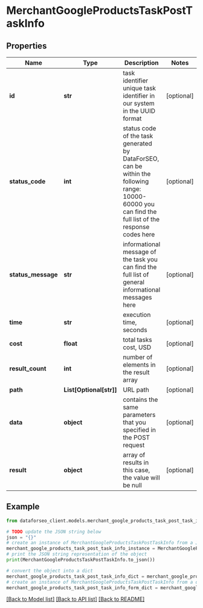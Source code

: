 # MerchantGoogleProductsTaskPostTaskInfo


## Properties

Name | Type | Description | Notes
------------ | ------------- | ------------- | -------------
**id** | **str** | task identifier unique task identifier in our system in the UUID format | [optional] 
**status_code** | **int** | status code of the task generated by DataForSEO, can be within the following range: 10000-60000 you can find the full list of the response codes here | [optional] 
**status_message** | **str** | informational message of the task you can find the full list of general informational messages here | [optional] 
**time** | **str** | execution time, seconds | [optional] 
**cost** | **float** | total tasks cost, USD | [optional] 
**result_count** | **int** | number of elements in the result array | [optional] 
**path** | **List[Optional[str]]** | URL path | [optional] 
**data** | **object** | contains the same parameters that you specified in the POST request | [optional] 
**result** | **object** | array of results in this case, the value will be null | [optional] 

## Example

```python
from dataforseo_client.models.merchant_google_products_task_post_task_info import MerchantGoogleProductsTaskPostTaskInfo

# TODO update the JSON string below
json = "{}"
# create an instance of MerchantGoogleProductsTaskPostTaskInfo from a JSON string
merchant_google_products_task_post_task_info_instance = MerchantGoogleProductsTaskPostTaskInfo.from_json(json)
# print the JSON string representation of the object
print(MerchantGoogleProductsTaskPostTaskInfo.to_json())

# convert the object into a dict
merchant_google_products_task_post_task_info_dict = merchant_google_products_task_post_task_info_instance.to_dict()
# create an instance of MerchantGoogleProductsTaskPostTaskInfo from a dict
merchant_google_products_task_post_task_info_form_dict = merchant_google_products_task_post_task_info.from_dict(merchant_google_products_task_post_task_info_dict)
```
[[Back to Model list]](../README.md#documentation-for-models) [[Back to API list]](../README.md#documentation-for-api-endpoints) [[Back to README]](../README.md)


